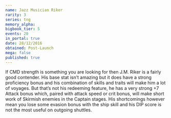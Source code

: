 ```yaml
---
name: Jazz Musician Riker
rarity: 3
series: tng
memory_alpha:
bigbook_tier: 5
events: 20
in_portal: true
date: 28/12/2016
obtained: Post-Launch
mega: false
published: true
---
```


If CMD strength is something you are looking for then J.M. Riker is a fairly good contender. His base stat isn’t amazing but it does have a strong proficiency bonus and his combination of skills and traits will make him a lot of voyages. But that’s not his redeeming feature, he has a very strong +7 Attack bonus which, paired with attack speed or crit bonus, will make short work of Skirmish enemies in the Captain stages. His shortcomings however mean you lose some evasion bonus with the ship skill and his DIP score is not the most useful on outgoing shuttles.
